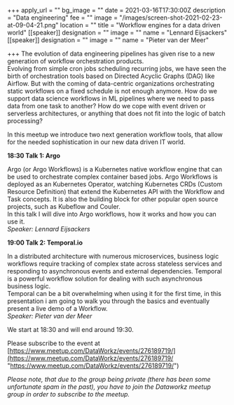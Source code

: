 +++
apply_url = ""
bg_image = ""
date = 2021-03-16T17:30:00Z
description = "Data engineering"
fee = ""
image = "/images/screen-shot-2021-02-23-at-09-04-21.png"
location = ""
title = "Workflow engines for a data driven world"
[[speaker]]
designation = ""
image = ""
name = "Lennard Eijsackers"
[[speaker]]
designation = ""
image = ""
name = "Pieter van der Meer"

+++
The evolution of data engineering pipelines has given rise to a new generation of workflow orchestration products.  
Evolving from simple cron jobs scheduling recurring jobs, we have seen the birth of orchestration tools based on Directed Acyclic Graphs (DAG) like Airflow. But with the coming of data-centric organizations orchestrating static workflows on a fixed schedule is not enough anymore. How do we support data science workflows in ML pipelines where we need to pass data from one task to another? How do we cope with event driven or serverless architectures, or anything that does not fit into the logic of batch processing?

In this meetup we introduce two next generation workflow tools, that allow for the needed sophistication in our new data driven IT world.

**18:30 Talk 1: Argo**

Argo (or Argo Workflows) is a Kubernetes native workflow engine that can be used to orchestrate complex container based jobs. Argo Workflows is deployed as an Kubernetes Operator, watching Kubernetes CRDs (Custom Resource Definition) that extend the Kubernetes API with the Workflow and Task concepts. It is also the building block for other popular open source projects, such as Kubeflow and Couler.  
In this talk I will dive into Argo workflows, how it works and how you can use it.  
_Speaker: Lennard Eijsackers_

**19:00 Talk 2: Temporal.io**

In a distributed architecture with numerous microservices, business logic workflows require tracking of complex state across stateless services and responding to asynchronous events and external dependencies. Temporal is a powerful workflow solution for dealing with such asynchronous business logic.  
Temporal can be a bit overwhelming when using it for the first time, in this presentation i am going to walk you through the basics and eventually present a live demo of a Workflow.  
_Speaker: Pieter van der Meer_

We start at 18:30 and will end around 19:30.

Please subscribe to the event at [https://www.meetup.com/DataWorkz/events/276189719/](https://www.meetup.com/DataWorkz/events/276189719/ "https://www.meetup.com/DataWorkz/events/276189719/")

_Please note, that due to the group being private (there has been some unfortunate spam in the past), you have to join the Dataworkz meetup group in order to subscribe to the meetup._